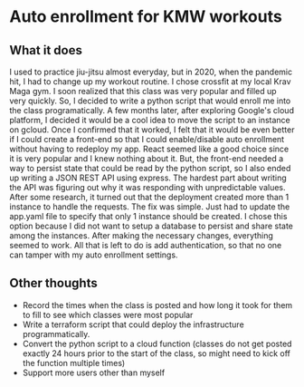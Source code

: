 
# Auto enrollment for KMW workouts

## What it does
I used to practice jiu-jitsu almost everyday, but in 2020, when the pandemic hit, I had to change up my workout routine.  I chose crossfit at my local Krav Maga gym.
I soon realized that this class was very popular and filled up very quickly.  So, I decided to write a python script that would enroll me into the class programatically.
A few months later, after exploring Google's cloud platform, I decided it would be a cool idea to move the script to an instance on gcloud.  Once I confirmed that it worked,
I felt that it would be even better if I could create a front-end so that I could enable/disable auto enrollment without having to redeploy my app.  React seemed like a 
good choice since it is very popular and I knew nothing about it.  But, the front-end needed a way to persist state that could be read by the python script, so I also
ended up writing a JSON REST API using express.  The hardest part about writing the API was figuring out why it was responding with unpredictable values.  After some
research, it turned out that the deployment created more than 1 instance to handle the requests.  The fix was simple.  Just had to update the app.yaml file to specify
that only 1 instance should be created.  I chose this option because I did not want to setup a database to persist and share state among the instances.  After making the necessary changes, everything seemed to work.  All that is left to do is add authentication, so that no one can
tamper with my auto enrollment settings.

## Other thoughts
* Record the times when the class is posted and how long it took for them to fill to see which classes were most popular
* Write a terraform script that could deploy the infrastructure programmatically.
* Convert the python script to a cloud function (classes do not get posted exactly 24 hours prior to the start of the class, so might need to kick off the function multiple times)
* Support more users other than myself
